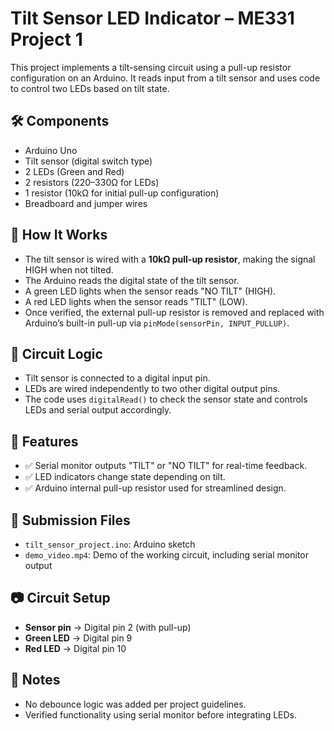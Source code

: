 # Tilt Sensor LED Indicator – ME331 Project 1

This project implements a tilt-sensing circuit using a pull-up resistor configuration on an Arduino. It reads input from a tilt sensor and uses code to control two LEDs based on tilt state.

## 🛠️ Components

- Arduino Uno
- Tilt sensor (digital switch type)
- 2 LEDs (Green and Red)
- 2 resistors (220–330Ω for LEDs)
- 1 resistor (10kΩ for initial pull-up configuration)
- Breadboard and jumper wires

## 🔄 How It Works

- The tilt sensor is wired with a **10kΩ pull-up resistor**, making the signal HIGH when not tilted.
- The Arduino reads the digital state of the tilt sensor.
- A green LED lights when the sensor reads "NO TILT" (HIGH).
- A red LED lights when the sensor reads "TILT" (LOW).
- Once verified, the external pull-up resistor is removed and replaced with Arduino’s built-in pull-up via `pinMode(sensorPin, INPUT_PULLUP)`.

## 🔢 Circuit Logic

- Tilt sensor is connected to a digital input pin.
- LEDs are wired independently to two other digital output pins.
- The code uses `digitalRead()` to check the sensor state and controls LEDs and serial output accordingly.

## 🧪 Features

- ✅ Serial monitor outputs "TILT" or "NO TILT" for real-time feedback.
- ✅ LED indicators change state depending on tilt.
- ✅ Arduino internal pull-up resistor used for streamlined design.

## 📂 Submission Files

- `tilt_sensor_project.ino`: Arduino sketch
- `demo_video.mp4`: Demo of the working circuit, including serial monitor output

## 📷 Circuit Setup

- **Sensor pin** → Digital pin 2 (with pull-up)
- **Green LED** → Digital pin 9
- **Red LED** → Digital pin 10

## 📌 Notes

- No debounce logic was added per project guidelines.
- Verified functionality using serial monitor before integrating LEDs.
